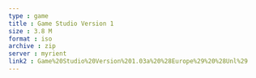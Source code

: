 ```yaml
---
type : game
title : Game Studio Version 1
size : 3.8 M
format : iso
archive : zip
server : myrient
link2 : Game%20Studio%20Version%201.03a%20%28Europe%29%20%28Unl%29
---
```

